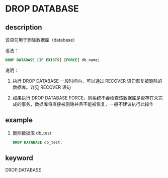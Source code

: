 # DROP DATABASE

## description

该语句用于删除数据库（database）

语法：

```sql
DROP DATABASE [IF EXISTS] [FORCE] db_name;
```

说明：

1. 执行 DROP DATABASE 一段时间内，可以通过 RECOVER 语句恢复被删除的数据库。详见 RECOVER 语句

2. 如果执行 DROP DATABASE FORCE，则系统不会检查该数据库是否存在未完成的事务，数据库将直接被删除并且不能被恢复，一般不建议执行此操作

## example

1. 删除数据库 db_test

    ```sql
    DROP DATABASE db_test;
    ```

## keyword

DROP,DATABASE
